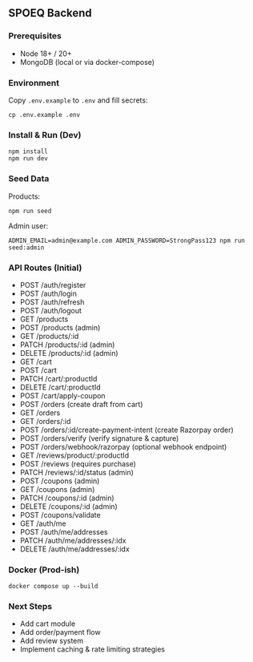 ## SPOEQ Backend

### Prerequisites
- Node 18+ / 20+
- MongoDB (local or via docker-compose)

### Environment
Copy `.env.example` to `.env` and fill secrets:
```
cp .env.example .env
```

### Install & Run (Dev)
```
npm install
npm run dev
```

### Seed Data
Products:
```
npm run seed
```
Admin user:
```
ADMIN_EMAIL=admin@example.com ADMIN_PASSWORD=StrongPass123 npm run seed:admin
```

### API Routes (Initial)
- POST /auth/register
- POST /auth/login
- POST /auth/refresh
- POST /auth/logout
- GET /products
- POST /products (admin)
- GET /products/:id
- PATCH /products/:id (admin)
- DELETE /products/:id (admin)
- GET /cart
- POST /cart
- PATCH /cart/:productId
- DELETE /cart/:productId
- POST /cart/apply-coupon
- POST /orders (create draft from cart)
- GET /orders
- GET /orders/:id
- POST /orders/:id/create-payment-intent (create Razorpay order)
- POST /orders/verify (verify signature & capture)
- POST /orders/webhook/razorpay (optional webhook endpoint)
- GET /reviews/product/:productId
- POST /reviews (requires purchase)
- PATCH /reviews/:id/status (admin)
- POST /coupons (admin)
- GET /coupons (admin)
- PATCH /coupons/:id (admin)
- DELETE /coupons/:id (admin)
- POST /coupons/validate
- GET /auth/me
- POST /auth/me/addresses
- PATCH /auth/me/addresses/:idx
- DELETE /auth/me/addresses/:idx

### Docker (Prod-ish)
```
docker compose up --build
```

### Next Steps
- Add cart module
- Add order/payment flow
- Add review system
- Implement caching & rate limiting strategies
